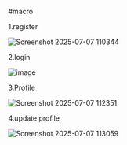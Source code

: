 #macro

1.register

![Screenshot 2025-07-07 110344](https://github.com/user-attachments/assets/97b8b669-e0f5-41d9-b1d5-0c15ea5d54e2)

2.login


![image](https://github.com/user-attachments/assets/bd3086c0-f233-4096-a0e0-ac558e7c64ac)

3.Profile

![Screenshot 2025-07-07 112351](https://github.com/user-attachments/assets/dec6829f-3ee7-4ee9-b261-a1a98edec514)

4.update profile

![Screenshot 2025-07-07 113059](https://github.com/user-attachments/assets/fa4c13a7-91f4-46c6-8816-b8fc69552ac8)


